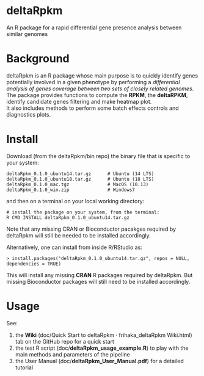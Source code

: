 # deltaRpkm
An R package for a rapid differential gene presence analysis between similar genomes

# Background 
deltaRpkm is an R package whose main purpose is to quickly identify genes potentially involved in a given phenotype by performing a _differential analysis of genes coverage between two sets of closely related genomes_. <br>
The package provides functions to compute the **RPKM**, the **deltaRPKM**, identify candidate genes filtering and make heatmap plot.  <br>
It also includes methods to perform some batch effects controls and diagnostics plots.

# Install 
Download (from the deltaRpkm/bin repo) the binary file that is specific to your system:

``` # download the relevant binary for your platform
deltaRpkm_0.1.0_ubuntu14.tar.gz      # Ubuntu (14 LTS)
deltaRpkm_0.1.0_ubuntu18.tar.gz      # Ubuntu (18 LTS)
deltaRpkm_0.1.0_mac.tgz              # MacOS (10.13)  
deltaRpkm_0.1.0_win.zip              # Windows7
```
and then on a terminal on your local working directory:

```
# install the package on your system, from the terminal:  
R CMD INSTALL deltaRpkm_0.1.0_ubuntu14.tar.gz
```
Note that any missing CRAN or Bioconductor pacakges required by deltaRpkm will still be needed to be installed accordingly.

Alternatively, one can install from inside R/RStudio as:
```
> install.packages("deltaRpkm_0.1.0_ubuntu14.tar.gz", repos = NULL, dependencies = TRUE)
```
This will install any missing **CRAN** R packages required by deltaRpkm. But missing Bioconductor packages will still need to be installed accordingly.



# Usage
See: <br>
1. the **Wiki** (doc/Quick Start to deltaRpkm · frihaka_deltaRpkm Wiki.html) tab on the GitHub repo for a quick start <br>
2. the test R script (doc/**deltaRpkm_usage_example.R**) to play with the main methods and parameters of the pipeline <br>
3. the User Manual (doc/**deltaRpkm_User_Manual.pdf**) for a detailed tutorial <br>

